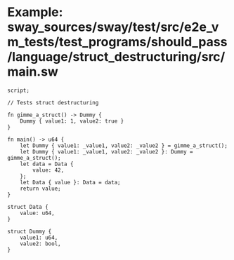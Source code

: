 # Example: sway_sources/sway/test/src/e2e_vm_tests/test_programs/should_pass/language/struct_destructuring/src/main.sw

```sway
script;

// Tests struct destructuring

fn gimme_a_struct() -> Dummy {
    Dummy { value1: 1, value2: true }
}

fn main() -> u64 {
    let Dummy { value1: _value1, value2: _value2 } = gimme_a_struct();
    let Dummy { value1: _value1, value2: _value2 }: Dummy = gimme_a_struct();
    let data = Data {
        value: 42,
    };
    let Data { value }: Data = data;
    return value;
}

struct Data { 
    value: u64,
}

struct Dummy {
    value1: u64,
    value2: bool,
}

```
